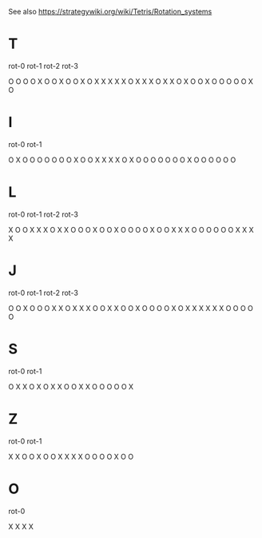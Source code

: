 See also https://strategywiki.org/wiki/Tetris/Rotation_systems

# T

rot-0    rot-1    rot-2    rot-3

O O O    O X O    O X O    O X O
X X X    X X O    X X X    O X X
O X O    O X O    O O O    O X O

# I

rot-0      rot-1

O X O O    O O O O
O X O O    X X X X
O X O O    O O O O
O X O O    O O O O

# L

rot-0    rot-1    rot-2    rot-3

X O O    X X X    O X X    O O O
X O O    X O O    O O X    O O X
X X O    O O O    O O X    X X X

# J

rot-0    rot-1    rot-2    rot-3

O O X    O O O    X X O    X X X
O O X    X O O    X O O    O O X
O X X    X X X    X O O    O O O

# S

rot-0    rot-1

O X X    O X O
X X O    O X X
O O O    O O X

# Z

rot-0    rot-1

X X O    O X O
O X X    X X O
O O O    X O O

# O

rot-0

X X
X X
